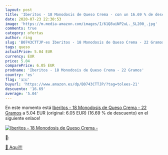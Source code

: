 ```yaml
---
layout: post
title: 'Iberitos - 18 Monodosis de Queso Crema - con un 16.69 % de descuento'
date: 2020-07-23 22:30:53
image: 'https://m.media-amazon.com/images/I/61Q8uiNP2uL._SL200_.jpg'
comments: true
category: ofertas
author: ring
slug: 'B0743CTTJP-es Iberitos - 18 Monodosis de Queso Crema - 22 Gramos'
tags: queso
actualPrice: 5.04 EUR
currency: EUR
price: 5.04
comparePrice: 6.05 EUR
prodname: 'Iberitos - 18 Monodosis de Queso Crema - 22 Gramos'
country: 'es'
flag: '🇪🇸'
buyurl: 'https://www.amazon.es/dp/B0743CTTJP/?tag=tolees-21'
descuento: '16.69'
average: '5.04'
---
```


En este momento está [Iberitos - 18 Monodosis de Queso Crema - 22 Gramos](https://www.amazon.es/dp/B0743CTTJP/?tag=tolees-21) a 5.04 EUR (original: 6.05 EUR) (16.69 %  de descuento) en el siguiente enlace!

[![Iberitos - 18 Monodosis de Queso Crema -](https://m.media-amazon.com/images/I/61Q8uiNP2uL._SL200_.jpg)](https://www.amazon.es/dp/B0743CTTJP/?tag=tolees-21)

🔎:


[🛒 Aquí!!!](https://www.amazon.es/dp/B0743CTTJP/?tag=tolees-21)
